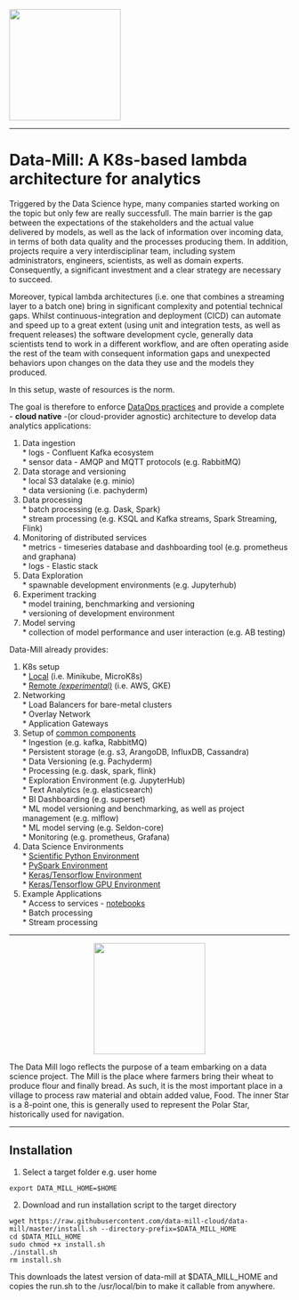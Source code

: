 <img src="https://raw.githubusercontent.com/data-mill-cloud/data-mill/master/docs/img/logos/logo_data_mill_2.png" width="200">

---
# Data-Mill: A K8s-based lambda architecture for analytics

Triggered by the Data Science hype, many companies started working on the topic but only few are really successfull. The main barrier is the gap between the expectations of the stakeholders and the actual value delivered by models, as well as the lack of 
information over incoming data, in terms of both data quality and the processes producing them.  In addition, projects require a very interdisciplinar team, including system administrators, engineers, scientists, as well as domain experts. Consequently, a 
significant investment and a clear strategy are necessary to succeed.

Moreover, typical lambda architectures (i.e. one that combines a streaming layer to a batch one) bring in significant complexity and potential technical gaps. Whilst continuous-integration and deployment (CICD) can automate and speed up to a great extent (using 
unit and integration tests, as well as frequent releases) the software development cycle, generally data scientists tend to work in a different workflow, and are often operating aside the rest of the team with consequent information gaps and unexpected behaviors 
upon changes on the data they use and the models they produced.

In this setup, waste of resources is the norm.  

The goal is therefore to enforce [DataOps practices](http://dataopsmanifesto.org/) and provide a complete - **cloud native** -(or cloud-provider agnostic) architecture to develop data analytics applications:  
  1. Data ingestion  
    * logs - Confluent Kafka ecosystem  
    * sensor data - AMQP and MQTT protocols (e.g. RabbitMQ)  
  2. Data storage and versioning  
    * local S3 datalake (e.g. minio)  
    * data versioning (i.e. pachyderm)  
  3. Data processing  
    * batch processing (e.g. Dask, Spark)  
    * stream processing (e.g. KSQL and Kafka streams, Spark Streaming, Flink)  
  4. Monitoring of distributed services  
    * metrics - timeseries database and dashboarding tool (e.g. prometheus and graphana)  
    * logs - Elastic stack  
  5. Data Exploration  
    * spawnable development environments (e.g. Jupyterhub)  
  6. Experiment tracking  
    * model training, benchmarking and versioning  
    * versioning of development environment  
  7. Model serving  
    * collection of model performance and user interaction (e.g. AB testing)  

Data-Mill already provides:  
  1. K8s setup  
    * [Local](https://github.com/data-mill-cloud/data-mill/tree/master/infrastructure/k8s) (i.e. Minikube, MicroK8s)  
    * [Remote *(experimental)*](https://github.com/data-mill-cloud/data-mill/tree/master/infrastructure/k8s/kops) (i.e. AWS, GKE)  
  2. Networking  
    * Load Balancers for bare-metal clusters  
    * Overlay Network  
    * Application Gateways  
  3. Setup of [common components](https://github.com/data-mill-cloud/data-mill/tree/master/infrastructure/components)  
    * Ingestion (e.g. kafka, RabbitMQ)  
    * Persistent storage (e.g. s3, ArangoDB, InfluxDB, Cassandra)  
    * Data Versioning (e.g. Pachyderm)  
    * Processing (e.g. dask, spark, flink)  
    * Exploration Environment (e.g. JupyterHub)  
    * Text Analytics (e.g. elasticsearch)  
    * BI Dashboarding (e.g. superset)  
    * ML model versioning and benchmarking, as well as project management (e.g. mlflow)  
    * ML model serving (e.g. Seldon-core)  
    * Monitoring (e.g. prometheus, Grafana)  
  4. Data Science Environments  
    * [Scientific Python Environment](https://github.com/data-mill-cloud/data-mill/blob/master/infrastructure/components/jupyterhub/ds_environments/python_env/Dockerfile)  
    * [PySpark Environment](https://github.com/data-mill-cloud/data-mill/blob/master/infrastructure/components/jupyterhub/ds_environments/pyspark_env/Dockerfile)  
    * [Keras/Tensorflow Environment](https://github.com/data-mill-cloud/data-mill/blob/master/infrastructure/components/jupyterhub/ds_environments/pydl_env/Dockerfile)  
    * [Keras/Tensorflow GPU Environment](https://github.com/data-mill-cloud/data-mill/blob/master/infrastructure/components/jupyterhub/ds_environments/pydl_gpu_env/Dockerfile)  
  5. Example Applications  
    * Access to services - [notebooks](https://github.com/data-mill-cloud/data-mill/tree/master/infrastructure/data)  
    * Batch processing  
    * Stream processing  

---
<div style="text-align:center"><img src="https://raw.githubusercontent.com/data-mill-cloud/data-mill/master/docs/img/logos/logo_data_mill_2.png" width="200"></div>

The Data Mill logo reflects the purpose of a team embarking on a data science project.
The Mill is the place where farmers bring their wheat to produce flour and finally bread. As such, it is the most important place in a village to process raw material and obtain added value, Food.
The inner Star is a 8-point one, this is generally used to represent the Polar Star, historically used for navigation.

---

## Installation
1. Select a target folder e.g. user home
```
export DATA_MILL_HOME=$HOME
```
2. Download and run installation script to the target directory  
```
wget https://raw.githubusercontent.com/data-mill-cloud/data-mill/master/install.sh --directory-prefix=$DATA_MILL_HOME
cd $DATA_MILL_HOME
sudo chmod +x install.sh
./install.sh
rm install.sh
```
This downloads the latest version of data-mill at $DATA_MILL_HOME and copies the run.sh to the /usr/local/bin to make it callable from anywhere.  
